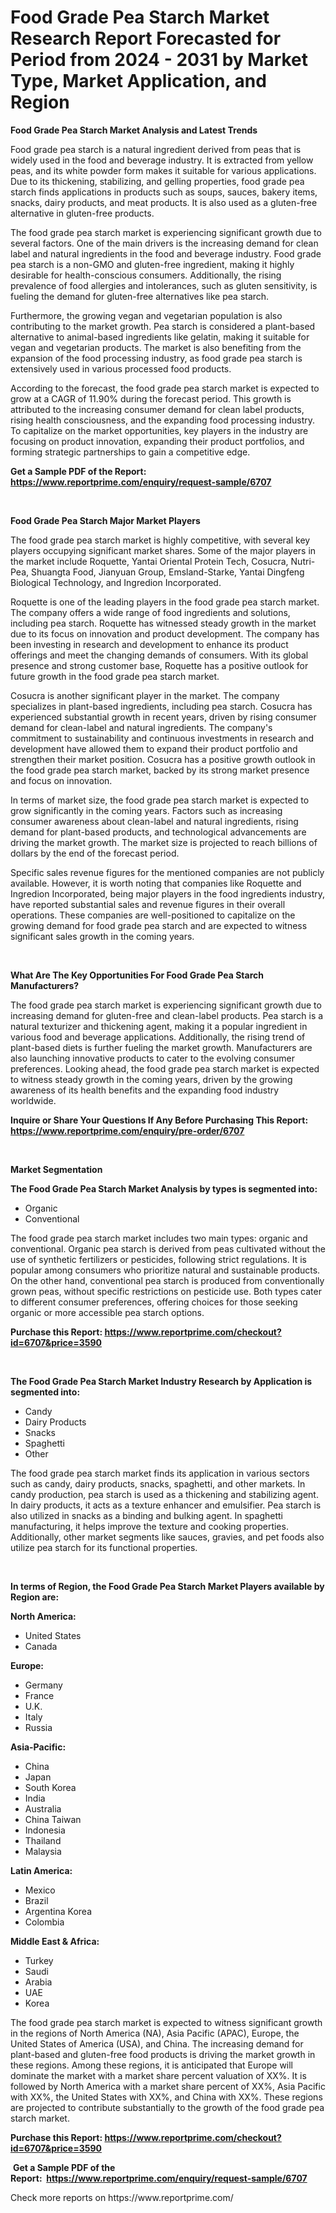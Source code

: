 <p><h1>Food Grade Pea Starch Market Research Report Forecasted for Period from 2024 -  2031 by Market Type, Market Application, and Region</h1></p><p><strong>Food Grade Pea Starch Market Analysis and Latest Trends</strong></p>
<p><p>Food grade pea starch is a natural ingredient derived from peas that is widely used in the food and beverage industry. It is extracted from yellow peas, and its white powder form makes it suitable for various applications. Due to its thickening, stabilizing, and gelling properties, food grade pea starch finds applications in products such as soups, sauces, bakery items, snacks, dairy products, and meat products. It is also used as a gluten-free alternative in gluten-free products.</p><p>The food grade pea starch market is experiencing significant growth due to several factors. One of the main drivers is the increasing demand for clean label and natural ingredients in the food and beverage industry. Food grade pea starch is a non-GMO and gluten-free ingredient, making it highly desirable for health-conscious consumers. Additionally, the rising prevalence of food allergies and intolerances, such as gluten sensitivity, is fueling the demand for gluten-free alternatives like pea starch.</p><p>Furthermore, the growing vegan and vegetarian population is also contributing to the market growth. Pea starch is considered a plant-based alternative to animal-based ingredients like gelatin, making it suitable for vegan and vegetarian products. The market is also benefiting from the expansion of the food processing industry, as food grade pea starch is extensively used in various processed food products.</p><p>According to the forecast, the food grade pea starch market is expected to grow at a CAGR of 11.90% during the forecast period. This growth is attributed to the increasing consumer demand for clean label products, rising health consciousness, and the expanding food processing industry. To capitalize on the market opportunities, key players in the industry are focusing on product innovation, expanding their product portfolios, and forming strategic partnerships to gain a competitive edge.</p></p>
<p><strong>Get a Sample PDF of the Report:&nbsp; <a href="https://www.reportprime.com/enquiry/request-sample/6707">https://www.reportprime.com/enquiry/request-sample/6707</a></strong></p>
<p>&nbsp;</p>
<p><strong>Food Grade Pea Starch Major Market Players</strong></p>
<p><p>The food grade pea starch market is highly competitive, with several key players occupying significant market shares. Some of the major players in the market include Roquette, Yantai Oriental Protein Tech, Cosucra, Nutri-Pea, Shuangta Food, Jianyuan Group, Emsland-Starke, Yantai Dingfeng Biological Technology, and Ingredion Incorporated.</p><p>Roquette is one of the leading players in the food grade pea starch market. The company offers a wide range of food ingredients and solutions, including pea starch. Roquette has witnessed steady growth in the market due to its focus on innovation and product development. The company has been investing in research and development to enhance its product offerings and meet the changing demands of consumers. With its global presence and strong customer base, Roquette has a positive outlook for future growth in the food grade pea starch market.</p><p>Cosucra is another significant player in the market. The company specializes in plant-based ingredients, including pea starch. Cosucra has experienced substantial growth in recent years, driven by rising consumer demand for clean-label and natural ingredients. The company's commitment to sustainability and continuous investments in research and development have allowed them to expand their product portfolio and strengthen their market position. Cosucra has a positive growth outlook in the food grade pea starch market, backed by its strong market presence and focus on innovation.</p><p>In terms of market size, the food grade pea starch market is expected to grow significantly in the coming years. Factors such as increasing consumer awareness about clean-label and natural ingredients, rising demand for plant-based products, and technological advancements are driving the market growth. The market size is projected to reach billions of dollars by the end of the forecast period.</p><p>Specific sales revenue figures for the mentioned companies are not publicly available. However, it is worth noting that companies like Roquette and Ingredion Incorporated, being major players in the food ingredients industry, have reported substantial sales and revenue figures in their overall operations. These companies are well-positioned to capitalize on the growing demand for food grade pea starch and are expected to witness significant sales growth in the coming years.</p></p>
<p>&nbsp;</p>
<p><strong>What Are The Key Opportunities For Food Grade Pea Starch Manufacturers?</strong></p>
<p><p>The food grade pea starch market is experiencing significant growth due to increasing demand for gluten-free and clean-label products. Pea starch is a natural texturizer and thickening agent, making it a popular ingredient in various food and beverage applications. Additionally, the rising trend of plant-based diets is further fueling the market growth. Manufacturers are also launching innovative products to cater to the evolving consumer preferences. Looking ahead, the food grade pea starch market is expected to witness steady growth in the coming years, driven by the growing awareness of its health benefits and the expanding food industry worldwide.</p></p>
<p><strong>Inquire or Share Your Questions If Any Before Purchasing This Report: <a href="https://www.reportprime.com/enquiry/pre-order/6707">https://www.reportprime.com/enquiry/pre-order/6707</a></strong></p>
<p>&nbsp;</p>
<p><strong>Market Segmentation</strong></p>
<p><strong>The Food Grade Pea Starch Market Analysis by types is segmented into:</strong></p>
<p><ul><li>Organic</li><li>Conventional</li></ul></p>
<p><p>The food grade pea starch market includes two main types: organic and conventional. Organic pea starch is derived from peas cultivated without the use of synthetic fertilizers or pesticides, following strict regulations. It is popular among consumers who prioritize natural and sustainable products. On the other hand, conventional pea starch is produced from conventionally grown peas, without specific restrictions on pesticide use. Both types cater to different consumer preferences, offering choices for those seeking organic or more accessible pea starch options.</p></p>
<p><strong>Purchase this Report:&nbsp;<a href="https://www.reportprime.com/checkout?id=6707&price=3590">https://www.reportprime.com/checkout?id=6707&price=3590</a></strong></p>
<p>&nbsp;</p>
<p><strong>The Food Grade Pea Starch Market Industry Research by Application is segmented into:</strong></p>
<p><ul><li>Candy</li><li>Dairy Products</li><li>Snacks</li><li>Spaghetti</li><li>Other</li></ul></p>
<p><p>The food grade pea starch market finds its application in various sectors such as candy, dairy products, snacks, spaghetti, and other markets. In candy production, pea starch is used as a thickening and stabilizing agent. In dairy products, it acts as a texture enhancer and emulsifier. Pea starch is also utilized in snacks as a binding and bulking agent. In spaghetti manufacturing, it helps improve the texture and cooking properties. Additionally, other market segments like sauces, gravies, and pet foods also utilize pea starch for its functional properties.</p></p>
<p>&nbsp;</p>
<p><strong>In terms of Region, the Food Grade Pea Starch Market Players available by Region are:</strong></p>
<p>
    <p> <strong> North America: </strong>
        <ul>
            <li>United States</li>
            <li>Canada</li>
        </ul>
        </p> 
    <p> <strong> Europe: </strong>
        <ul>
            <li>Germany</li>
            <li>France</li>
            <li>U.K.</li>
            <li>Italy</li>
            <li>Russia</li>
        </ul>
        </p> 
    <p> <strong> Asia-Pacific: </strong>
        <ul>
            <li>China</li>
            <li>Japan</li>
            <li>South Korea</li>
            <li>India</li>
            <li>Australia</li>
            <li>China Taiwan</li>
            <li>Indonesia</li>
            <li>Thailand</li>
            <li>Malaysia</li>
        </ul>
        </p> 
    <p> <strong> Latin America: </strong>
        <ul>
            <li>Mexico</li>
            <li>Brazil</li>
            <li>Argentina Korea</li>
            <li>Colombia</li>
        </ul>
        </p> 
    <p> <strong> Middle East & Africa: </strong>
        <ul>
            <li>Turkey</li>
            <li>Saudi</li>
            <li>Arabia</li>
            <li>UAE</li>
            <li>Korea</li>
        </ul>
    </p>
    </p>
<p><p>The food grade pea starch market is expected to witness significant growth in the regions of North America (NA), Asia Pacific (APAC), Europe, the United States of America (USA), and China. The increasing demand for plant-based and gluten-free food products is driving the market growth in these regions. Among these regions, it is anticipated that Europe will dominate the market with a market share percent valuation of XX%. It is followed by North America with a market share percent of XX%, Asia Pacific with XX%, the United States with XX%, and China with XX%. These regions are projected to contribute substantially to the growth of the food grade pea starch market.</p></p>
<p><strong>Purchase this Report: <a href="https://www.reportprime.com/checkout?id=6707&price=3590">https://www.reportprime.com/checkout?id=6707&price=3590</a></strong></p>
<p>&nbsp;<strong>Get a Sample PDF of the Report:&nbsp;&nbsp;<a href="https://www.reportprime.com/enquiry/request-sample/6707">https://www.reportprime.com/enquiry/request-sample/6707</a></strong></p>
<p><strong></strong></p>
<p>Check more reports on https://www.reportprime.com/</p>